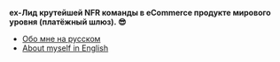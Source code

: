 **ex-Лид крутейшей NFR команды в eCommerce продукте мирового уровня (платёжный шлюз). 😎**

* [Обо мне на русском](about_ru.adoc)
* [About myself in English](about_en.adoc)
